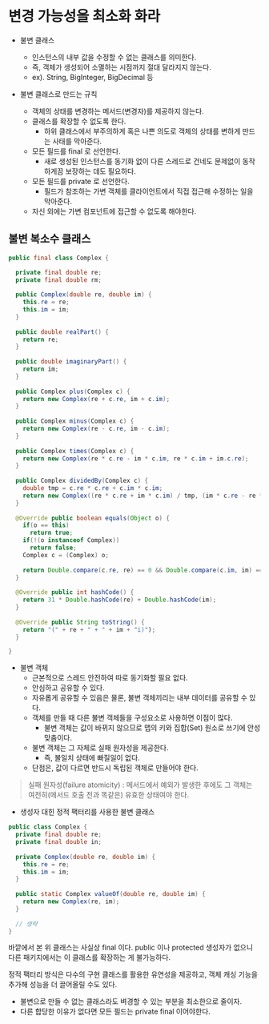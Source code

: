 # 변경 가능성을 최소화 화라

- 불변 클래스
  - 인스턴스의 내부 값을 수정할 수 없는 클래스를 의미한다.
  - 즉, 객체가 생성되어 소멸하는 시점까지 절대 달라지지 않는다.
  - ex). String, BigInteger, BigDecimal 등
  
- 불변 클래스로 만드는 규칙
  - 객체의 상태를 변경하는 메서드(변경자)를 제공하지 않는다.
  - 클래스를 확장할 수 없도록 한다.
    - 하위 클래스에서 부주의하게 혹은 나쁜 의도로 객체의 상태를 변하게 만드는 사태를 막아준다.
  - 모든 필드를 final 로 선언한다.
    - 새로 생성된 인스턴스를 동기화 없이 다른 스레드로 건네도 문제없이 동작하게끔 보장하는 데도 필요하다.
  - 모든 필드를 private 로 선언한다.
    - 필드가 참조하는 가변 객체를 클라이언트에서 직접 접근해 수정하는 일을 막아준다.
  - 자신 외에는 가변 컴포넌트에 접근할 수 없도록 해야한다.
  
## 불변 복소수 클래스

```java
public final class Complex { 

  private final double re;
  private final double rm;
  
  public Complex(double re, double im) {
    this.re = re;
    this.im = im;
  }
  
  public double realPart() {
    return re;
  }
  
  public double imaginaryPart() {
    return im;
  }
  
  public Complex plus(Complex c) {
    return new Complex(re + c.re, im + c.im);
  }
  
  public Complex minus(Complex c) {
    return new Complex(re - c.re, im - c.im);
  }
  
  public Complex times(Complex c) {
    return new Complex(re * c.re - im * c.im, re * c.im + im.c.re);
  }
  
  public Complex dividedBy(Complex c) {
    double tmp = c.re * c.re + c.im * c.im;
    return new Complex((re * c.re + im * c.im) / tmp, (im * c.re - re * c.im) / tmp);
  }
  
  @Override public boolean equals(Object o) {
    if(o == this)
      return true;
    if(!(o instanceof Complex))
      return false;
    Complex c = (Complex) o;
    
    return Double.compare(c.re, re) == 0 && Double.compare(c.im, im) == 0;
  }
  
  @Override public int hashCode() {
    return 31 * Double.hashCode(re) + Double.hashCode(im);
  }
  
  @Override public String toString() {
    return "(" + re + " + " + im + "i)");
  }

}
```

- 불변 객체
  - 근본적으로 스레드 안전하여 따로 동기화할 필요 없다.
  - 안심하고 공유할 수 있다.
  - 자유롭게 공유할 수 있음은 물론, 불변 객체끼리는 내부 데이터를 공유할 수 있다.
  - 객체를 만들 때 다른 불변 객체들을 구성요소로 사용하면 이점이 많다.
    - 불변 객체는 값이 바뀌지 않으므로 맵의 키와 집합(Set) 원소로 쓰기에 안성 맞춤이다.
  - 불변 객체는 그 자체로 실패 원자성을 제공한다.
    - 즉, 불일치 상태에 빠질일이 없다.
  - 단점은, 값이 다르면 반드시 독립된 객체로 만들어야 한다.
  
> 실패 원자성(failure atomicity) : 메서드에서 예외가 발생한 후에도 그 객체는 여전히(메서드 호출 전과 똑같은) 유효한 상태여야 한다.

- 생성자 대힌 정적 팩터리를 사용한 불변 클래스

```java
public class Complex { 
  private final double re;
  private final double in;
  
  private Complex(double re, double im) {
    this.re = re;
    this.im = im;
  }
  
  public static Complex valueOf(double re, double im) {
    return new Complex(re, im);
  }
  
  // 생략
}
```

바깥에서 본 위 클래스는 사실상 final 이다. public 이나 protected 생성자가 없으니 다른 패키지에서는 이 클래스를 확장하는 게 불가능하다.

정적 팩터리 방식은 다수의 구현 클래스를 활용한 유연성을 제공하고, 객체 캐싱 기능을 추가해 성능을 더 끌어올릴 수도 있다.

- 불변으로 만들 수 없는 클래스라도 벼경할 수 있는 부분을 최소한으로 줄이자.
- 다른 합당한 이유가 없다면 모든 필드는 private final 이어야한다.
